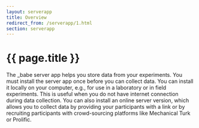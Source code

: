 ```yaml
---
layout: serverapp
title: Overview
redirect_from: /serverapp/1.html
section: serverapp
---
```


# {{ page.title }}

The _babe server app helps you store data from your experiments. You must install the server
app once before you can collect data. You can install it locally on your computer, e.g., for
use in a laboratory or in field experiments. This is useful when you do not have internet
connection during data collection. You can also install an online server version, which allows
you to collect data by providing your participants with a link or by recruiting participants
with crowd-sourcing platforms like Mechanical Turk or Prolific.
